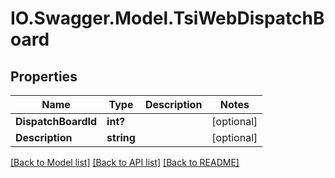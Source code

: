 # IO.Swagger.Model.TsiWebDispatchBoard
## Properties

Name | Type | Description | Notes
------------ | ------------- | ------------- | -------------
**DispatchBoardId** | **int?** |  | [optional] 
**Description** | **string** |  | [optional] 

[[Back to Model list]](../README.md#documentation-for-models) [[Back to API list]](../README.md#documentation-for-api-endpoints) [[Back to README]](../README.md)

